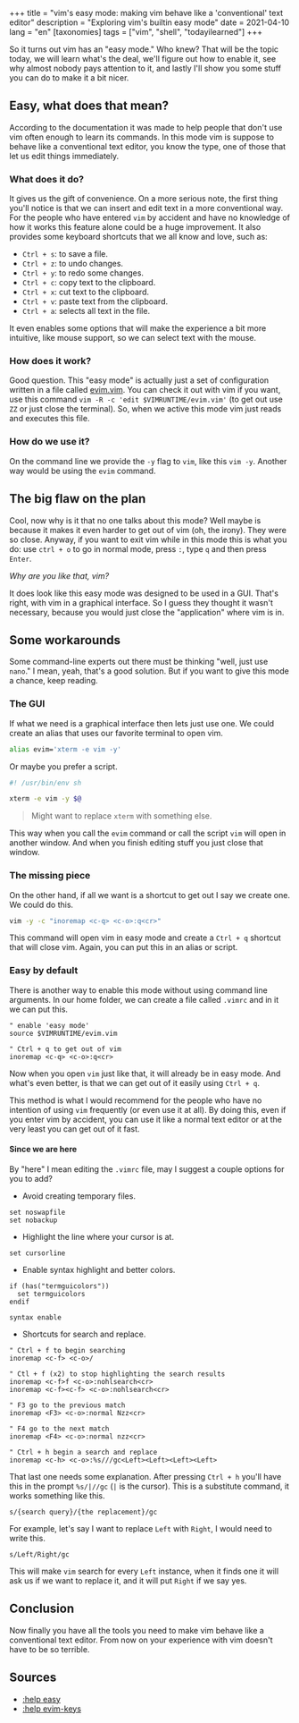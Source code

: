 +++
title = "vim's easy mode: making vim behave like a 'conventional' text editor" 
description = "Exploring vim's builtin easy mode"
date = 2021-04-10
lang = "en"
[taxonomies]
tags = ["vim", "shell", "todayilearned"]
+++

So it turns out vim has an "easy mode." Who knew? That will be the topic today, we will learn what's the deal, we'll figure out how to enable it, see why almost nobody pays attention to it, and lastly I'll show you some stuff you can do to make it a bit nicer.

## Easy, what does that mean?

According to the documentation it was made to help people that don't use vim often enough to learn its commands. In this mode vim is suppose to behave like a conventional text editor, you know the type, one of those that let us edit things immediately.

### What does it do?

It gives us the gift of convenience. On a more serious note, the first thing you'll notice is that we can insert and edit text in a more conventional way. For the people who have entered `vim` by accident and have no knowledge of how it works this feature alone could be a huge improvement. It also provides some keyboard shortcuts that we all know and love, such as:

* `Ctrl + s`: to save a file.
* `Ctrl + z`: to undo changes.
* `Ctrl + y`: to redo some changes.
* `Ctrl + c`: copy text to the clipboard.
* `Ctrl + x`: cut text to the clipboard.
* `Ctrl + v`: paste text from the clipboard.
* `Ctrl + a`: selects all text in the file.

It even enables some options that will make the experience a bit more intuitive, like mouse support, so we can select text with the mouse.

### How does it work?

Good question. This "easy mode" is actually just a set of configuration written in a file called [evim.vim](https://github.com/vim/vim/blob/314dd79cac2adc10304212d1980d23ecf6782cfc/runtime/evim.vim). You can check it out with vim if you want, use this command `vim -R -c 'edit $VIMRUNTIME/evim.vim'` (to get out use `ZZ` or just close the terminal). So, when we active this mode vim just reads and executes this file.

### How do we use it?

On the command line we provide the `-y` flag to `vim`, like this `vim -y`. Another way would be using the `evim` command.

## The big flaw on the plan

Cool, now why is it that no one talks about this mode? Well maybe is because it makes it even harder to get out of vim (oh, the irony). They were so close. Anyway, if you want to exit vim while in this mode this is what you do: use `ctrl + o` to go in normal mode, press `:`, type `q` and then press `Enter`.

*Why are you like that, vim?*

It does look like this easy mode was designed to be used in a GUI. That's right, with vim in a graphical interface. So I guess they thought it wasn't necessary, because you would just close the "application" where vim is in.

## Some workarounds

Some command-line experts out there must be thinking "well, just use `nano`." I mean, yeah, that's a good solution. But if you want to give this mode a chance, keep reading.

### The GUI

If what we need is a graphical interface then lets just use one. We could create an alias that uses our favorite terminal to open vim.

```sh
alias evim='xterm -e vim -y'
```

Or maybe you prefer a script.

```sh
#! /usr/bin/env sh

xterm -e vim -y $@
```

> Might want to replace `xterm` with something else.

This way when you call the `evim` command or call the script `vim` will open in another window. And when you finish editing stuff you just close that window.

### The missing piece

On the other hand, if all we want is a shortcut to get out I say we create one. We could do this.

```sh
vim -y -c "inoremap <c-q> <c-o>:q<cr>"
```

This command will open vim in easy mode and create a `Ctrl + q` shortcut that will close vim. Again, you can put this in an alias or script.

### Easy by default

There is another way to enable this mode without using command line arguments. In our home folder, we can create a file called `.vimrc` and in it we can put this.

```vim
" enable 'easy mode'
source $VIMRUNTIME/evim.vim

" Ctrl + q to get out of vim
inoremap <c-q> <c-o>:q<cr>
```

Now when you open `vim` just like that, it will already be in easy mode. And what's even better, is that we can get out of it easily using `Ctrl + q`.

This method is what I would recommend for the people who have no intention of using `vim` frequently (or even use it at all). By doing this, even if you enter vim by accident, you can use it like a normal text editor or at the very least you can get out of it fast.

#### Since we are here

By "here" I mean editing the `.vimrc` file, may I suggest a couple options for you to add?

* Avoid creating temporary files.

```vim
set noswapfile
set nobackup
```

* Highlight the line where your cursor is at.

```vim
set cursorline
```

* Enable syntax highlight and better colors.

```vim
if (has("termguicolors"))
  set termguicolors
endif

syntax enable
```

* Shortcuts for search and replace.

```vim
" Ctrl + f to begin searching
inoremap <c-f> <c-o>/

" Ctl + f (x2) to stop highlighting the search results
inoremap <c-f>f <c-o>:nohlsearch<cr>
inoremap <c-f><c-f> <c-o>:nohlsearch<cr>

" F3 go to the previous match
inoremap <F3> <c-o>:normal Nzz<cr>

" F4 go to the next match
inoremap <F4> <c-o>:normal nzz<cr>

" Ctrl + h begin a search and replace
inoremap <c-h> <c-o>:%s///gc<Left><Left><Left><Left>
```

That last one needs some explanation. After pressing `Ctrl + h` you'll have this in the prompt `%s/|//gc` (`|` is the cursor). This is a substitute command, it works something like this.

```vim
s/{search query}/{the replacement}/gc
```

For example, let's say I want to replace `Left` with `Right`, I would need to write this.

```vim
s/Left/Right/gc
```

This will make `vim` search for every `Left` instance, when it finds one it will ask us if we want to replace it, and it will put `Right` if we say yes.

## Conclusion

Now finally you have all the tools you need to make vim behave like a conventional text editor. From now on your experience with vim doesn't have to be so terrible.

## Sources

* [:help easy](https://vimhelp.org/starting.txt.html#easy)
* [:help evim-keys](https://vimhelp.org/starting.txt.html#evim-keys)

